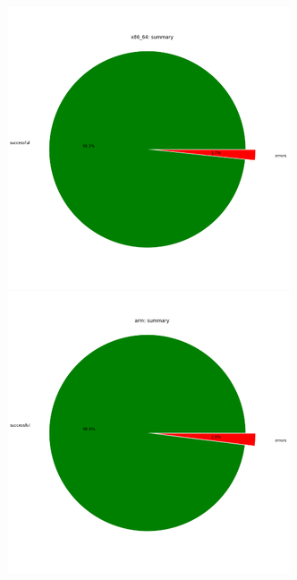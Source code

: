 ![alt tag](https://github.com/gitoleg/bap-veri/blob/graphs/graph/x86-64_3.8_pin_clang/summary.png) ![alt tag](https://github.com/gitoleg/bap-veri/blob/graphs/graph/arm_3.8_qemu/summary.png)
